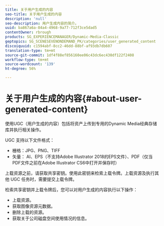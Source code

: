 ```yaml
---
title: 关于用户生成的内容
seo-title: 关于用户生成的内容
description: 'null'
seo-description: 用户生成内容的简介。
uuid: ba867a6a-84a4-4968-9a77-712f3ce5dad5
contentOwner: rbrough
products: SG_EXPERIENCEMANAGER/Dynamic-Media-Classic
geptopics: SG_SCENESEVENONDEMAND_PK/categories/user_generated_content
discoiquuid: c1594abf-8cc2-46dd-88bf-af93db7db607
translation-type: tm+mt
source-git-commit: 1df4f88ef856160ee06c43dc6ec430df122f2408
workflow-type: tm+mt
source-wordcount: '139'
ht-degree: 56%

---
```



# 关于用户生成的内容{#about-user-generated-content}

使用UGC（用户生成的内容）包括将资产上传到专用的Dynamic Media经典存储库并执行相关操作。

UGC 支持以下文件格式：

* 栅格：JPG、PNG、TIFF
* 矢量： AI、EPS（不支持Adobe Illustrator 2018的EPS文件）、PDF（仅当PDF文件之前在Adobe Illustrator CS6中打开并保存时）

上载资源之前，请获取共享密钥。使用此密钥来检索上载令牌。上载资源及执行其他 UGC 任务时，需要提交上载令牌。

检索共享密钥并上载令牌后，您可以对用户生成的内容执行以下操作：

* 上载资源。
* 获取图像资源元数据。
* 删除上载的资源。
* 获取关于公司磁盘空间使用情况的信息。

